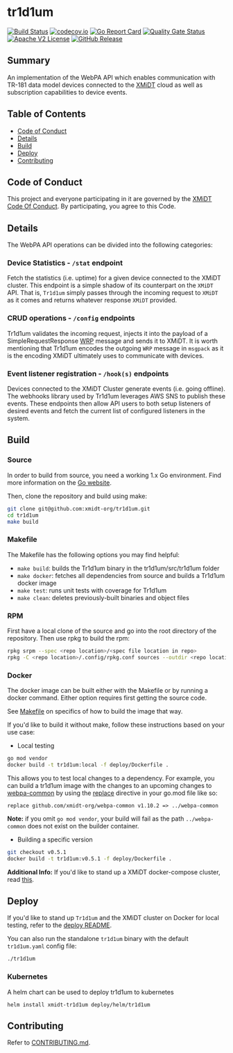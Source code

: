 # tr1d1um

[![Build Status](https://github.com/xmidt-org/tr1d1um/actions/workflows/ci.yml/badge.svg)](https://github.com/xmidt-org/tr1d1um/actions/workflows/ci.yml)
[![codecov.io](http://codecov.io/github/xmidt-org/tr1d1um/coverage.svg?branch=main)](http://codecov.io/github/xmidt-org/tr1d1um?branch=main)
[![Go Report Card](https://goreportcard.com/badge/github.com/xmidt-org/tr1d1um)](https://goreportcard.com/report/github.com/xmidt-org/tr1d1um)
[![Quality Gate Status](https://sonarcloud.io/api/project_badges/measure?project=xmidt-org_tr1d1um&metric=alert_status)](https://sonarcloud.io/dashboard?id=xmidt-org_tr1d1um)
[![Apache V2 License](http://img.shields.io/badge/license-Apache%20V2-blue.svg)](https://github.com/xmidt-org/tr1d1um/blob/main/LICENSE)
[![GitHub Release](https://img.shields.io/github/release/xmidt-org/tr1d1um.svg)](CHANGELOG.md)


## Summary
An implementation of the WebPA API which enables communication with TR-181 data model devices connected to the [XMiDT](https://github.com/xmidt-org/xmidt) cloud as well as subscription capabilities to device events.

## Table of Contents

- [Code of Conduct](#code-of-conduct)
- [Details](#details)
- [Build](#build)
- [Deploy](#deploy)
- [Contributing](#contributing)

## Code of Conduct

This project and everyone participating in it are governed by the [XMiDT Code Of Conduct](https://xmidt.io/code_of_conduct/). 
By participating, you agree to this Code.


## Details 
The WebPA API operations can be divided into the following categories:

### Device Statistics - `/stat` endpoint

Fetch the statistics (i.e. uptime) for a given device connected to the XMiDT cluster. This endpoint is a simple shadow of its counterpart on the `XMiDT` API. That is, `Tr1d1um` simply passes through the incoming request to `XMiDT` as it comes and returns whatever response `XMiDT` provided.

### CRUD operations - `/config` endpoints

Tr1d1um validates the incoming request, injects it into the payload of a SimpleRequestResponse [WRP](https://github.com/xmidt-org/wrp-c/wiki/Web-Routing-Protocol) message and sends it to XMiDT. It is worth mentioning that Tr1d1um encodes the outgoing `WRP` message in `msgpack` as it is the encoding XMiDT ultimately uses to communicate with devices.

### Event listener registration - `/hook(s)` endpoints
Devices connected to the XMiDT Cluster generate events (i.e. going offline). The webhooks library used by Tr1d1um leverages AWS SNS to publish these events. These endpoints then allow API users to both setup listeners of desired events and fetch the current list of configured listeners in the system.


## Build

### Source

In order to build from source, you need a working 1.x Go environment.
Find more information on the [Go website](https://golang.org/doc/install).

Then, clone the repository and build using make:

```bash
git clone git@github.com:xmidt-org/tr1d1um.git
cd tr1d1um
make build
```

### Makefile

The Makefile has the following options you may find helpful:
* `make build`: builds the Tr1d1um binary in the tr1d1um/src/tr1d1um folder
* `make docker`: fetches all dependencies from source and builds a Tr1d1um
   docker image
* `make test`: runs unit tests with coverage for Tr1d1um
* `make clean`: deletes previously-built binaries and object files

### RPM

First have a local clone of the source and go into the root directory of the 
repository.  Then use rpkg to build the rpm:
```bash
rpkg srpm --spec <repo location>/<spec file location in repo>
rpkg -C <repo location>/.config/rpkg.conf sources --outdir <repo location>'
```

### Docker

The docker image can be built either with the Makefile or by running a docker
command.  Either option requires first getting the source code.

See [Makefile](#Makefile) on specifics of how to build the image that way.

If you'd like to build it without make, follow these instructions based on your use case:

- Local testing
```bash
go mod vendor
docker build -t tr1d1um:local -f deploy/Dockerfile .  
```
This allows you to test local changes to a dependency. For example, you can build 
a tr1d1um image with the changes to an upcoming changes to [webpa-common](https://github.com/xmidt-org/webpa-common) by using the [replace](https://golang.org/ref/mod#go) directive in your go.mod file like so:
```
replace github.com/xmidt-org/webpa-common v1.10.2 => ../webpa-common
```
**Note:** if you omit `go mod vendor`, your build will fail as the path `../webpa-common` does not exist on the builder container.

- Building a specific version
```bash
git checkout v0.5.1
docker build -t tr1d1um:v0.5.1 -f deploy/Dockerfile .
```

**Additional Info:** If you'd like to stand up a XMiDT docker-compose cluster, read [this](https://github.com/xmidt-org/xmidt/blob/master/deploy/docker-compose/README.md).

## Deploy

If you'd like to stand up `Tr1d1um` and the XMiDT cluster on Docker for local testing, refer to the [deploy README](https://github.com/xmidt-org/xmidt/tree/main/deploy/README.md).

You can also run the standalone `tr1d1um` binary with the default `tr1d1um.yaml` config file:
```bash
./tr1d1um
```

### Kubernetes

A helm chart can be used to deploy tr1d1um to kubernetes
```
helm install xmidt-tr1d1um deploy/helm/tr1d1um
```

## Contributing

Refer to [CONTRIBUTING.md](CONTRIBUTING.md).

